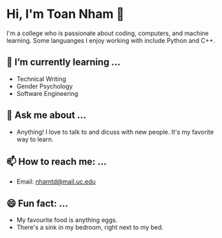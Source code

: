 # Hi, I'm Toan Nham 👋

I'm a college who is passionate about coding, computers, and machine learning. Some languanges I enjoy working with include Python and C++. 

## 🌱 I’m currently learning ...
- Technical Writing
- Gender Psychology
- Software Engineering

## 💬 Ask me about ...
- Anything! I love to talk to and dicuss with new people. It's my favorite way to learn.

## 📫 How to reach me: ...
- Email: nhamtd@mail.uc.edu

## 😄 Fun fact: ...
- My favourite food is anything eggs.
- There's a sink in my bedroom, right next to my bed.
